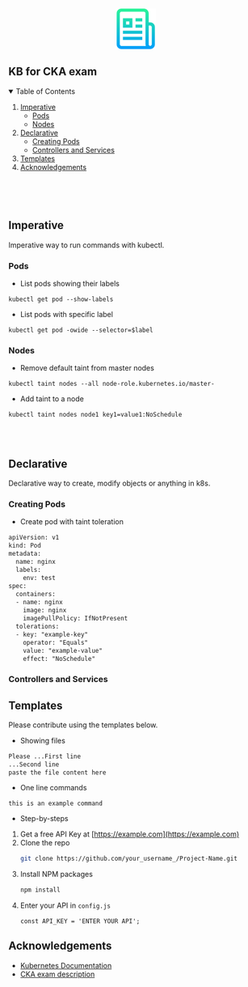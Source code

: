 <!-- PROJECT LOGO -->
<br />
<p align="center">
    <a href="#kb-for-cka-exam">
    <img src="images/logo.png" alt="Logo" width="80" height="80">
    </a>

<!-- Main -->
## KB for CKA exam



<!-- TABLE OF CONTENTS -->
<details open="open">
  <summary>Table of Contents</summary>
  <ol>
    <li>
      <a href="#imperative">Imperative</a>
      <ul>
        <li><a href="#pods">Pods</a></li>
        <li><a href="#nodes">Nodes</a></li>
      </ul>
    </li>
    <li>
      <a href="#Declarative">Declarative</a>
      <ul>
        <li><a href="#creating-pods">Creating Pods</a></li>
        <li><a href="#controllers-and-services">Controllers and Services</a></li>
      </ul>
    </li>
    <li><a href="#templates">Templates</a></li>
      <li><a href="#acknowledgements">Acknowledgements</a></li>
  </ol>
</details>

<br />
<br />
<br />

<!-- Imperative -->
## Imperative


Imperative way to run commands with kubectl.


### Pods

* List pods showing their labels
<pre><code>kubectl get pod --show-labels</code></pre>

* List pods with specific label
<pre><code>kubectl get pod -owide --selector=$label</code></pre>

### Nodes
* Remove default taint from master nodes
<pre><code>kubectl taint nodes --all node-role.kubernetes.io/master-</code></pre>

* Add taint to a node
<pre><code>kubectl taint nodes node1 key1=value1:NoSchedule</code></pre>






<br />
<br />

<!-- Declarative -->
## Declarative
Declarative way to create, modify objects or anything in k8s.

### Creating Pods

* Create pod with taint toleration
<pre><code>apiVersion: v1
kind: Pod
metadata:
  name: nginx
  labels:
    env: test
spec:
  containers:
  - name: nginx
    image: nginx
    imagePullPolicy: IfNotPresent
  tolerations:
  - key: "example-key"
    operator: "Equals"
    value: "example-value"
    effect: "NoSchedule"
</code></pre>


### Controllers and Services


## Templates
Please contribute using the templates below.
* Showing files
<pre><code>Please ...First line
...Second line
paste the file content here
</code></pre>

* One line commands
<pre><code>this is an example command</code></pre>

* Step-by-steps
1. Get a free API Key at [https://example.com](https://example.com)
2. Clone the repo
   ```sh
   git clone https://github.com/your_username_/Project-Name.git
   ```
3. Install NPM packages
   ```sh
   npm install
   ```
4. Enter your API in `config.js`
   ```JS
   const API_KEY = 'ENTER YOUR API';
   ```



<!-- ACKNOWLEDGEMENTS -->
## Acknowledgements
* [Kubernetes Documentation](https://kubernetes.io/docs/reference/kubectl/cheatsheet/)
* [CKA exam description](https://www.cncf.io/certification/cka/)

